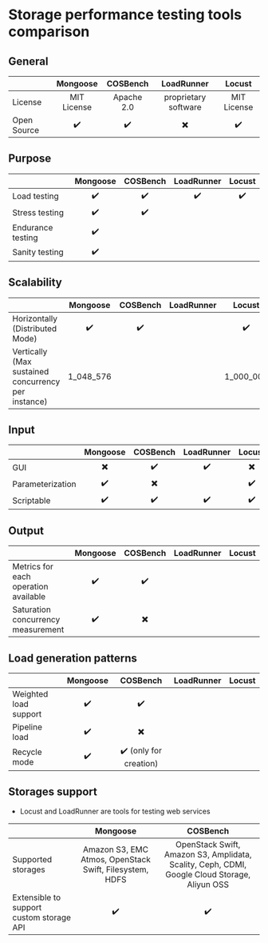 # Storage performance testing tools comparison

## General
|                   | Mongoose  | COSBench | LoadRunner         | Locust |
| ---               | :---:     | :---:    | :---:              | :---:  |
| License           |MIT License|Apache 2.0|proprietary software|MIT License|
| Open Source       |:heavy_check_mark:|:heavy_check_mark:    |    :heavy_multiplication_x:           |  :heavy_check_mark:|

## Purpose
|                   | Mongoose  | COSBench | LoadRunner | Locust |
| ---               | :---:     | :---:    | :---:      | :---:  |
| Load testing      | :heavy_check_mark:  |  :heavy_check_mark:  |   :heavy_check_mark:   | :heavy_check_mark: |
| Stress testing    | :heavy_check_mark:  |  :heavy_check_mark:  |            |        |
| Endurance testing | :heavy_check_mark:  |          |            |        |
| Sanity testing    | :heavy_check_mark:  |          |            |        |

## Scalability
|                                                    | Mongoose  | COSBench | LoadRunner | Locust |
| ---                                                | :---:     | :---:    | :---:      | :---:  |
| Horizontally (Distributed Mode)                    |   :heavy_check_mark:  |   :heavy_check_mark: |            |  :heavy_check_mark:|
| Vertically (Max sustained concurrency per instance)|1_048_576  |          |            |1_000_000|

## Input
|                  | Mongoose  | COSBench | LoadRunner | Locust |
| ---              | :---:     | :---:    | :---:      | :---:  |
| GUI              |    :heavy_multiplication_x:  |   :heavy_check_mark: |  :heavy_check_mark:    | :heavy_multiplication_x:  |
| Parameterization |    :heavy_check_mark: |   :heavy_multiplication_x:  |            |  :heavy_check_mark:|
| Scriptable       |   :heavy_check_mark:  |  :heavy_check_mark:  |   :heavy_check_mark:   |  :heavy_check_mark:|

## Output
|                                      | Mongoose  | COSBench | LoadRunner | Locust |
| ---                                  | :---:     | :---:    | :---:      | :---:  |
| Metrics for each operation available |   :heavy_check_mark:  |   :heavy_check_mark: |            |        |
| Saturation concurrency measurement   |   :heavy_check_mark:  |   :heavy_multiplication_x:  |            |        |

## Load generation patterns
|                       | Mongoose  | COSBench | LoadRunner | Locust |
| ---                   | :---:     | :---:    | :---:      | :---:  |
| Weighted load support |    :heavy_check_mark: | :heavy_check_mark:   |            |        |
| Pipeline load         |    :heavy_check_mark: | :heavy_multiplication_x:    |            |        |
| Recycle mode          |    :heavy_check_mark: |:heavy_check_mark: (only for creation)|            |        |

## Storages support

* Locust and LoadRunner are tools for testing web services

|                                          | Mongoose  | COSBench |
| ---                                      | :---:     | :---:    |
| Supported storages                       |Amazon S3, EMC Atmos, OpenStack Swift, Filesystem, HDFS|OpenStack Swift, Amazon S3, Amplidata, Scality, Ceph, CDMI, Google Cloud Storage, Aliyun OSS|
| Extensible to support custom storage API |  :heavy_check_mark:   |  :heavy_check_mark:  |
